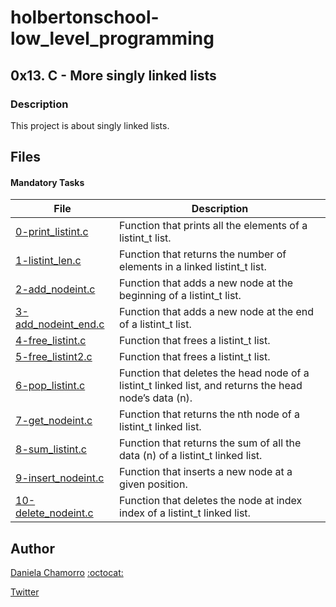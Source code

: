 # holbertonschool-low_level_programming

## 0x13. C - More singly linked lists
### Description
This project is about singly linked lists.

## Files
#### Mandatory Tasks

| File | Description |
| ------ | ------ |
| [0-print_listint.c](https://github.com/dalexach/holbertonschool-low_level_programming/blob/master/0x13-more_singly_linked_lists/0-print_listint.c) | Function that prints all the elements of a listint_t list. |
| [1-listint_len.c](https://github.com/dalexach/holbertonschool-low_level_programming/blob/master/0x13-more_singly_linked_lists/1-listint_len.c) | Function that returns the number of elements in a linked listint_t list. |
| [2-add_nodeint.c](https://github.com/dalexach/holbertonschool-low_level_programming/blob/master/0x13-more_singly_linked_lists/2-add_nodeint.c) | Function that adds a new node at the beginning of a listint_t list. |
| [3-add_nodeint_end.c](https://github.com/dalexach/holbertonschool-low_level_programming/blob/master/0x13-more_singly_linked_lists/3-add_nodeint_end.c) | Function that adds a new node at the end of a listint_t list. |
| [4-free_listint.c](https://github.com/dalexach/holbertonschool-low_level_programming/blob/master/0x13-more_singly_linked_lists/4-free_listint.c) | Function that frees a listint_t list. |
| [5-free_listint2.c](https://github.com/dalexach/holbertonschool-low_level_programming/blob/master/0x13-more_singly_linked_lists/5-free_listint2.c) | Function that frees a listint_t list. |
| [6-pop_listint.c](https://github.com/dalexach/holbertonschool-low_level_programming/blob/master/0x13-more_singly_linked_lists/6-pop_listint.c) | Function that deletes the head node of a listint_t linked list, and returns the head node’s data (n). |
| [7-get_nodeint.c](https://github.com/dalexach/holbertonschool-low_level_programming/blob/master/0x13-more_singly_linked_lists/7-get_nodeint.c) | Function that returns the nth node of a listint_t linked list. |
| [8-sum_listint.c](https://github.com/dalexach/holbertonschool-low_level_programming/blob/master/0x13-more_singly_linked_lists/8-sum_listint.c) | Function that returns the sum of all the data (n) of a listint_t linked list. |
| [9-insert_nodeint.c](https://github.com/dalexach/holbertonschool-low_level_programming/blob/master/0x13-more_singly_linked_lists/9-insert_nodeint.c) | Function that inserts a new node at a given position. |
| [10-delete_nodeint.c](https://github.com/dalexach/holbertonschool-low_level_programming/blob/master/0x13-more_singly_linked_lists/10-delete_nodeint.c) | Function that deletes the node at index index of a listint_t linked list. |

## Author

[Daniela Chamorro](https://www.linkedin.com/in/daniela-alexandra-chamorro-guerrero-666805a1/) [:octocat:](https://github.com/dalexach)

[Twitter](https://twitter.com/dalexach)
